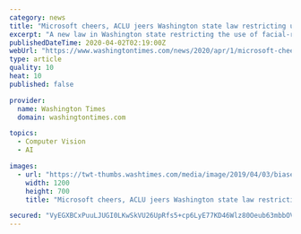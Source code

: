 ```yaml
---
category: news
title: "Microsoft cheers, ACLU jeers Washington state law restricting use of facial-recognition technology"
excerpt: "A new law in Washington state restricting the use of facial-recognition technology is drawing praise from Microsoft but criticism from civil liberties advocates."
publishedDateTime: 2020-04-02T02:19:00Z
webUrl: "https://www.washingtontimes.com/news/2020/apr/1/microsoft-cheers-aclu-jeers-washington-state-law-r/"
type: article
quality: 10
heat: 10
published: false

provider:
  name: Washington Times
  domain: washingtontimes.com

topics:
  - Computer Vision
  - AI

images:
  - url: "https://twt-thumbs.washtimes.com/media/image/2019/04/03/biased_facial_recognition_80286_c0-0-2016-1176_s1200x700.jpg?b34613094a46a667033b77edcac3145368ad266d"
    width: 1200
    height: 700
    title: "Microsoft cheers, ACLU jeers Washington state law restricting use of facial-recognition technology"

secured: "VyEGXBCxPuuLJUGI0LKwSkVU26UpRfs5+cp6LyE77KD46Wlz80Oeub63mbbOVR9fveqrNK/T3//S39c382YZWKeGSYI1J6qhmtqwAh3vElTSqQkgUQu0YTt4psp9RCzz7UIa9eJb4Mld5uD9kzNbhfhS1gZVKzX7vI4hqxFxkxYyu4dC27kT73euGwI3Qo8Cw7yFPJms8A37RQYFlYEnxNUqBusQy51OYN+OOo+ROIHwny3vuGzBSKO1naMZQwlmlhqNuOsy18mykWYkkoMY/Av3quMBhaz7Cq0AQWoS5F1SLwk1t4tVFGa9DwZmHO6z;a6jT3gajhSK21kcTHWKQBA=="
---
```


